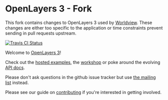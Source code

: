 # OpenLayers 3 - Fork

This fork contains changes to OpenLayers 3 used by [Worldview](https://github.com/nasa-gibs/worldview). These changes are either too specific to the application or time constraints prevent sending in pull requests upstream.

[![Travis CI Status](https://secure.travis-ci.org/openlayers/ol3.png)](http://travis-ci.org/#!/openlayers/ol3)

Welcome to [OpenLayers 3](http://openlayers.org/)!

Check out the [hosted examples](http://openlayers.org/en/master/examples/), the [workshop](http://openlayers.org/ol3-workshop/) or poke around the evolving [API docs](http://openlayers.org/en/master/apidoc/).

Please don't ask questions in the github issue tracker but use [the mailing list](https://groups.google.com/forum/#!forum/ol3-dev) instead.

Please see our guide on [contributing](CONTRIBUTING.md) if you're interested in getting involved.
